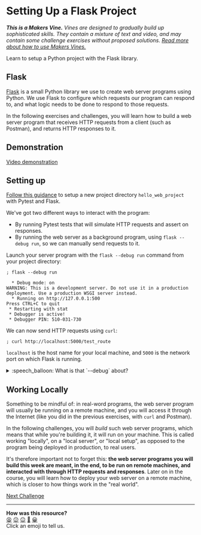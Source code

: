 # Setting Up a Flask Project

_**This is a Makers Vine.** Vines are designed to gradually build up sophisticated skills. They contain a mixture of text and video, and may contain some challenge exercises without proposed solutions. [Read more about how to use Makers
Vines.](https://github.com/makersacademy/course/blob/main/labels/vines.md)_

Learn to setup a Python project with the Flask library.

<!-- OMITTED -->

## Flask

[Flask](https://flask.palletsprojects.com/en/2.2.x/) is a small Python library we use to create web server programs using Python. We use Flask to configure which requests our program can respond to, and what logic needs to be done to respond to those requests.

In the following exercises and challenges, you will learn how to build a web server program that receives HTTP requests from a client (such as Postman), and returns HTTP responses to it.

## Demonstration

[Video demonstration](https://www.youtube.com/watch?v=1j0PS6e0CZk) <!-- OMITTED -->

## Setting up

[Follow this guidance](../pills/setting_up_flask_project.md) to setup a new project directory `hello_web_project` with Pytest and Flask.

We've got two different ways to interact with the program:

* By running Pytest tests that will simulate HTTP requests and assert on responses.
* By running the web server as a background program, using `flask --debug run`, so we can manually send requests to it.

Launch your server program with the `flask --debug run` command from your project directory:

```shell
; flask --debug run

  * Debug mode: on
WARNING: This is a development server. Do not use it in a production deployment. Use a production WSGI server instead.
  * Running on http://127.0.0.1:500
Press CTRL+C to quit
 * Restarting with stat
 * Debugger is active!
 * Debugger PIN: 510-031-730
```

We can now send HTTP requests using `curl`:

```shell
; curl http://localhost:5000/test_route
```

`localhost` is the host name for your local machine, and `5000` is the network port on which Flask is running.

<details>
  <summary>:speech_balloon: What is that `--debug` about?</summary>

  ---

  The `--debug` flag tells Flask to run in a special debug mode.

  The main difference for our purposes is that Flask will automatically reload your code when you change it.
  
  If you notice you are making changes to your code, but they are not being reflected in the server, check you are running with `flask --debug run`.

  ---

</details>

## Working Locally

Something to be mindful of: in real-word programs, the web server program will usually be running on a remote machine, and you will access it through the Internet (like you did in the previous exercises, with `curl` and Postman).

In the following challenges, you will _build_ such web server programs, which means that while you're building it, it will run on your machine. This is called working "locally", on a "local server", or "local setup", as opposed to the program being deployed in production, to real users.

It's therefore important not to forget this: **the web server programs you will build this week are meant, in the end, to be run on remote machines, and interacted with through HTTP requests and responses**. Later on in the course, you will learn how to deploy your web server on a remote machine, which is closer to how things work in the "real world".


[Next Challenge](02_building_a_route.md)

<!-- BEGIN GENERATED SECTION DO NOT EDIT -->

---

**How was this resource?**  
[😫](https://airtable.com/shrUJ3t7KLMqVRFKR?prefill_Repository=makersacademy%2Fweb-applications-in-python&prefill_File=challenges%2F01_setting_up_flask_project.md&prefill_Sentiment=😫) [😕](https://airtable.com/shrUJ3t7KLMqVRFKR?prefill_Repository=makersacademy%2Fweb-applications-in-python&prefill_File=challenges%2F01_setting_up_flask_project.md&prefill_Sentiment=😕) [😐](https://airtable.com/shrUJ3t7KLMqVRFKR?prefill_Repository=makersacademy%2Fweb-applications-in-python&prefill_File=challenges%2F01_setting_up_flask_project.md&prefill_Sentiment=😐) [🙂](https://airtable.com/shrUJ3t7KLMqVRFKR?prefill_Repository=makersacademy%2Fweb-applications-in-python&prefill_File=challenges%2F01_setting_up_flask_project.md&prefill_Sentiment=🙂) [😀](https://airtable.com/shrUJ3t7KLMqVRFKR?prefill_Repository=makersacademy%2Fweb-applications-in-python&prefill_File=challenges%2F01_setting_up_flask_project.md&prefill_Sentiment=😀)  
Click an emoji to tell us.

<!-- END GENERATED SECTION DO NOT EDIT -->

